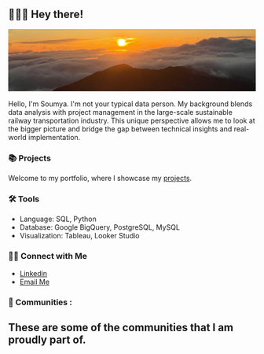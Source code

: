 ## 🙋🏻‍♀️ Hey there!

<!--
**soumya-agraw/soumya-agraw** is a ✨ _special_ ✨ repository because its `README.md` (this file) appears on your GitHub profile.

Here are some ideas to get you started:

- 🔭 I’m currently working on ...
- 🌱 I’m currently learning ...
- 👯 I’m looking to collaborate on ...
- 🤔 I’m looking for help with ...
- 💬 Ask me about ...
- 📫 How to reach me: ...
- 😄 Pronouns: ...
- ⚡ Fun fact: ...
-->

![Brown and Gray Simple Personal LinkedIn Banner](https://github.com/soumya-agraw/soumya-agraw/blob/f7139c8c1e4669d69941dc060f5b75f5693ae8e8/header-2.jpeg)

Hello, I'm Soumya. I'm not your typical data person. My background blends data analysis with project management in the large-scale sustainable railway transportation industry. This unique perspective allows me to look at the bigger picture and bridge the gap between technical insights and real-world implementation.


### 📚 Projects

Welcome to my portfolio, where I showcase my [projects](https://github.com/soumya-agraw/My-Projects/blob/main/README.md).

### 🛠️ Tools

- Language: SQL, Python
- Database: Google BigQuery, PostgreSQL, MySQL
- Visualization: Tableau, Looker Studio

### 👋🏻 Connect with Me

- [Linkedin](https://www.linkedin.com/in/soumya-agrawal)
- [Email Me](mailto:agrawal.soumya@gmail.com)


### 👯 Communities : 

These are some of the communities that I am proudly part of. 
- 
